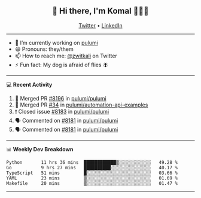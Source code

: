 <h2 align="center"> 👋 Hi there, I'm Komal 🧑🏾‍💻 </h2>
<p align="center">
    <a href="https://twitter.com/zwitkali">Twitter</a> •
    <a href="https://www.linkedin.com/in/komal-ali/">LinkedIn</a>
</p>

--------

- 🔭 I’m currently working on [pulumi](https://github.com/pulumi/pulumi)
- 😄 Pronouns: they/them
- 📫 How to reach me: [@zwitkali](https://twitter.com/zwitkali) on Twitter
- ⚡ Fun fact: My dog is afraid of flies 🪰

--------
💻 **Recent Activity**

<!--START_SECTION:activity-->
1. 🎉 Merged PR [#8196](https://github.com/pulumi/pulumi/pull/8196) in [pulumi/pulumi](https://github.com/pulumi/pulumi)
2. 🎉 Merged PR [#34](https://github.com/pulumi/automation-api-examples/pull/34) in [pulumi/automation-api-examples](https://github.com/pulumi/automation-api-examples)
3. ❗️ Closed issue [#8183](https://github.com/pulumi/pulumi/issues/8183) in [pulumi/pulumi](https://github.com/pulumi/pulumi)
4. 🗣 Commented on [#8181](https://github.com/pulumi/pulumi/issues/8181) in [pulumi/pulumi](https://github.com/pulumi/pulumi)
5. 🗣 Commented on [#8181](https://github.com/pulumi/pulumi/issues/8181) in [pulumi/pulumi](https://github.com/pulumi/pulumi)
<!--END_SECTION:activity-->

--------

📊 **Weekly Dev Breakdown**
<!--START_SECTION:waka-->
```text
Python       11 hrs 36 mins  ████████████▒░░░░░░░░░░░░   49.28 % 
Go           9 hrs 27 mins   ██████████░░░░░░░░░░░░░░░   40.17 % 
TypeScript   51 mins         █░░░░░░░░░░░░░░░░░░░░░░░░   03.66 % 
YAML         23 mins         ▒░░░░░░░░░░░░░░░░░░░░░░░░   01.69 % 
Makefile     20 mins         ▒░░░░░░░░░░░░░░░░░░░░░░░░   01.47 % 
```
<!--END_SECTION:waka-->

--------